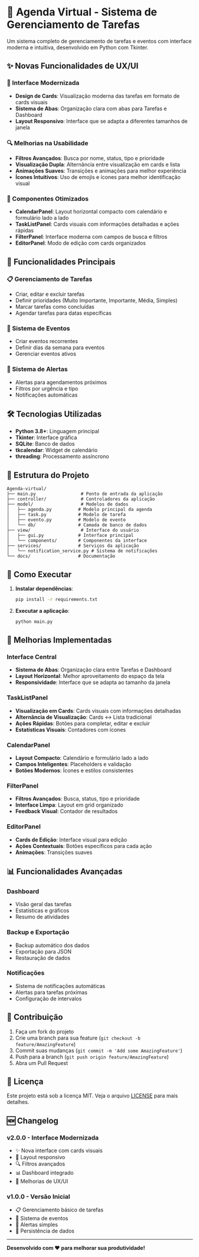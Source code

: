 # 📅 Agenda Virtual - Sistema de Gerenciamento de Tarefas

Um sistema completo de gerenciamento de tarefas e eventos com interface moderna e intuitiva, desenvolvido em Python com Tkinter.

## ✨ Novas Funcionalidades de UX/UI

### 🎨 Interface Modernizada
- **Design de Cards**: Visualização moderna das tarefas em formato de cards visuais
- **Sistema de Abas**: Organização clara com abas para Tarefas e Dashboard
- **Layout Responsivo**: Interface que se adapta a diferentes tamanhos de janela

### 🔍 Melhorias na Usabilidade
- **Filtros Avançados**: Busca por nome, status, tipo e prioridade
- **Visualização Dupla**: Alternância entre visualização em cards e lista
- **Animações Suaves**: Transições e animações para melhor experiência
- **Ícones Intuitivos**: Uso de emojis e ícones para melhor identificação visual

### 📱 Componentes Otimizados
- **CalendarPanel**: Layout horizontal compacto com calendário e formulário lado a lado
- **TaskListPanel**: Cards visuais com informações detalhadas e ações rápidas
- **FilterPanel**: Interface moderna com campos de busca e filtros
- **EditorPanel**: Modo de edição com cards organizados

## 🚀 Funcionalidades Principais

### 📋 Gerenciamento de Tarefas
- Criar, editar e excluir tarefas
- Definir prioridades (Muito Importante, Importante, Média, Simples)
- Marcar tarefas como concluídas
- Agendar tarefas para datas específicas

### 📅 Sistema de Eventos
- Criar eventos recorrentes
- Definir dias da semana para eventos
- Gerenciar eventos ativos

### 🔔 Sistema de Alertas
- Alertas para agendamentos próximos
- Filtros por urgência e tipo
- Notificações automáticas

## 🛠️ Tecnologias Utilizadas

- **Python 3.8+**: Linguagem principal
- **Tkinter**: Interface gráfica
- **SQLite**: Banco de dados
- **tkcalendar**: Widget de calendário
- **threading**: Processamento assíncrono

## 📁 Estrutura do Projeto

```
Agenda-virtual/
├── main.py                 # Ponto de entrada da aplicação
├── controller/             # Controladores da aplicação
├── model/                  # Modelos de dados
│   ├── agenda.py          # Modelo principal da agenda
│   ├── task.py            # Modelo de tarefa
│   ├── evento.py          # Modelo de evento
│   └── db/                # Camada de banco de dados
├── view/                   # Interface do usuário
│   ├── gui.py             # Interface principal
│   └── components/        # Componentes da interface
├── services/              # Serviços da aplicação
│   └── notification_service.py # Sistema de notificações
└── docs/                  # Documentação
```

## 🚀 Como Executar

1. **Instalar dependências**:
   ```bash
   pip install -r requirements.txt
   ```

2. **Executar a aplicação**:
   ```bash
   python main.py
   ```

## 🎯 Melhorias Implementadas

### Interface Central
- **Sistema de Abas**: Organização clara entre Tarefas e Dashboard
- **Layout Horizontal**: Melhor aproveitamento do espaço da tela
- **Responsividade**: Interface que se adapta ao tamanho da janela

### TaskListPanel
- **Visualização em Cards**: Cards visuais com informações detalhadas
- **Alternância de Visualização**: Cards ↔ Lista tradicional
- **Ações Rápidas**: Botões para completar, editar e excluir
- **Estatísticas Visuais**: Contadores com ícones

### CalendarPanel
- **Layout Compacto**: Calendário e formulário lado a lado
- **Campos Inteligentes**: Placeholders e validação
- **Botões Modernos**: Ícones e estilos consistentes

### FilterPanel
- **Filtros Avançados**: Busca, status, tipo e prioridade
- **Interface Limpa**: Layout em grid organizado
- **Feedback Visual**: Contador de resultados

### EditorPanel
- **Cards de Edição**: Interface visual para edição
- **Ações Contextuais**: Botões específicos para cada ação
- **Animações**: Transições suaves

## 📊 Funcionalidades Avançadas

### Dashboard
- Visão geral das tarefas
- Estatísticas e gráficos
- Resumo de atividades

### Backup e Exportação
- Backup automático dos dados
- Exportação para JSON
- Restauração de dados

### Notificações
- Sistema de notificações automáticas
- Alertas para tarefas próximas
- Configuração de intervalos

## 🤝 Contribuição

1. Faça um fork do projeto
2. Crie uma branch para sua feature (`git checkout -b feature/AmazingFeature`)
3. Commit suas mudanças (`git commit -m 'Add some AmazingFeature'`)
4. Push para a branch (`git push origin feature/AmazingFeature`)
5. Abra um Pull Request

## 📝 Licença

Este projeto está sob a licença MIT. Veja o arquivo [LICENSE](LICENSE) para mais detalhes.

## 🆕 Changelog

### v2.0.0 - Interface Modernizada
- ✨ Nova interface com cards visuais
- 📱 Layout responsivo
- 🔍 Filtros avançados
- 📊 Dashboard integrado
- 🎯 Melhorias de UX/UI

### v1.0.0 - Versão Inicial
- 📋 Gerenciamento básico de tarefas
- 📅 Sistema de eventos
- 🔔 Alertas simples
- 💾 Persistência de dados

---

**Desenvolvido com ❤️ para melhorar sua produtividade!**